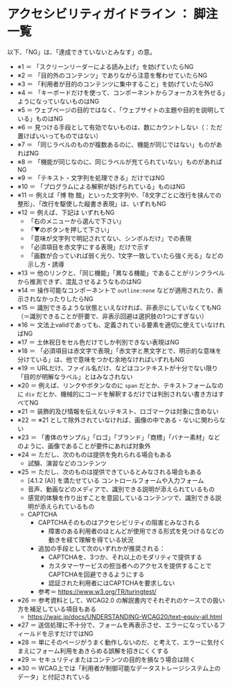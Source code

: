 # アクセシビリティガイドライン ： 脚注一覧

以下、「NG」は、「達成できていないとみなす」の意。

* ※1 ＝ 「スクリーンリーダーによる読み上げ」を妨げていたらNG
* ※2 ＝ 「目的外のコンテンツ」でありながら注意を奪わせていたらNG
* ※3 ＝ 「利用者が目的のコンテンツに集中すること」を妨げていたらNG
* ※4 ＝ 「キーボードだけを使って、コンポーネントからフォーカスを外せる」ようになっていないものはNG
* ※5 ＝ ウェブページの目的ではなく、「ウェブサイトの主題や目的を説明している」ものはNG
* ※6 ＝ 見つける手段として有効でないものは、数にカウントしない（：ただ置けばいいってものではない）
* ※7 ＝ 「同じラベルのものが複数あるのに、機能が同じではない」ものがあればNG
* ※8 ＝ 「機能が同じなのに、同じラベルが充てられていない」ものがあればNG
* ※9 ＝ 「テキスト・文字列を処理できる」だけではNG
* ※10 ＝ 「プログラムによる解釈が妨げられている」ものはNG
* ※11 ＝ 例えば「博 物 館」といった文字列や、「8文字ごとに改行を挟んでの整形」、「改行を駆使した縦書き表現」は、いずれもNG
* ※12 ＝ 例えば、下記は いずれもNG
  * 「右のメニューから選んで下さい」
  * 「▼のボタンを押して下さい」
  * 「意味が文字列で明記されてない、シンボルだけ」での表現
  * 「必須項目を赤文字にする表現」だけで示す
  * 「画数が合っていれば弱く光り、1文字一致していたら強く光る」などの示し方・誘導
* ※13 ＝ 他のリンクと、「同じ機能」「異なる機能」であることがリンクラベルから推測できず、混乱させるようなものはNG
* ※14 ＝ 操作可能なコンポーネントで `outline:none` などが適用されたり、表示されなかったりしたらNG
* ※15 ＝ 識別できるような状態といえなければ、非表示にしていなくてもNG（＝識別できることが肝要で、非表示回避は選択肢の1つにすぎない）
* ※16 ＝ 文法上validであっても、定義されている要素を適切に使えていなければNG
* ※17 ＝ 土休祝日をセル色だけでしか判別できない表現はNG
* ※18 ＝ 「必須項目は赤文字で表現」「赤文字と黒文字とで、明示的な意味を分けている」は、他で意味をつかむ余地なければいずれもNG
* ※19 ＝ URLだけ、ファイル名だけ、などはコンテキストが十分でない限り「目的が明解なラベル」とはみなされない
* ※20 ＝ 例えば、リンクやボタンなのに `span` だとか、テキストフォームなのに `div` だとか、機械的にコードを解釈するだけでは判別されない書き方はすべてNG
* ※21 ＝ 装飾的及び情報を伝えないテキスト、ロゴマークは対象に含めない
* ※22 ＝ ※21 として除外されていなければ、画像の中である・ないに関わらない
* ※23 ＝ 「書体のサンプル」「ロゴ」「ブランド」「商標」「バナー素材」などのように、画像であることが要件にあれば対象外
* ※24 ＝ ただし、次のものは提供を免れられる場合もある
  * 試験、演習などのコンテンツ
* ※25 ＝ ただし、次のものは提供できているとみなされる場合もある
  * [4.1.2 (A)] を満たせている コントロールフォームや入力フォーム
  * 音声、動画などのメディアで、識別できる説明が添えられているもの
  * 感覚的体験を作り出すことを意図しているコンテンツで、識別できる説明が添えられているもの
  * CAPTCHA
    * CAPTCHAそのものはアクセシビリティの阻害とみなされる
      * 障害のある利用者のほとんどが使用できる形式を見つけるなどの動きを経て理解を得ている状況
    * 追加の手段として次のいずれかが推奨される：
      * CAPTCHAを、3つか、それ以上のモダリティで提供する
      * カスタマーサービスの担当者へのアクセスを提供することでCAPTCHAを回避できるようにする
      * 認証された利用者にはCAPTCHAを要求しない
    * 参考＝ https://www.w3.org/TR/turingtest/
* ※26 ＝ 参考資料として、WCAG2.0 の解説書内でそれぞれのケースでの扱い方を補足している項目もある
  * https://waic.jp/docs/UNDERSTANDING-WCAG20/text-equiv-all.html
* ※27 ＝ 送信処理に不十分で、フォームを再表示させ、エラーになっているフィールドを示すだけではNG
* ※28 ＝ 単にそのページがうまく動作しないのだ、と考えて、エラーに気付くまえにフォーム利用をあきらめる誤解を招きにくくする
* ※29 ＝ セキュリティまたはコンテンツの目的を損なう場合は除く
* ※30 ＝ WCAG上では「利用者が制御可能なデータストレージシステム上のデータ」と付記されている


